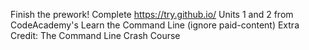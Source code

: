 Finish the prework!
Complete https://try.github.io/
Units 1 and 2 from CodeAcademy's Learn the Command Line (ignore paid-content)
Extra Credit: The Command Line Crash Course
